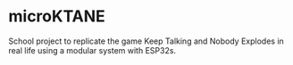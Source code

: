 # microKTANE

School project to replicate the game Keep Talking and Nobody Explodes in real life using a modular system with ESP32s. 
